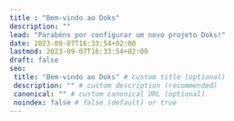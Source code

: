 ```yaml
---
title : "Bem-vindo ao Doks"
description: ""
lead: "Parabéns por configurar um novo projeto Doks!"
date: 2023-09-07T16:33:54+02:00
lastmod: 2023-09-07T16:33:54+02:00
draft: false
seo:
 title: "Bem-vindo ao Doks" # custom title (optional)
 description: "" # custom description (recommended)
 canonical: "" # custom canonical URL (optional)
 noindex: false # false (default) or true
---
```

